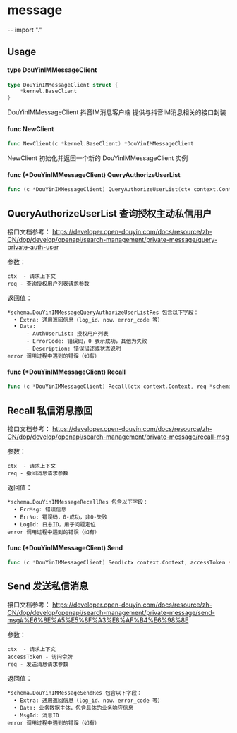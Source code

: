 # message
--
    import "."


## Usage

#### type DouYinIMMessageClient

```go
type DouYinIMMessageClient struct {
	*kernel.BaseClient
}
```

DouYinIMMessageClient 抖音IM消息客户端 提供与抖音IM消息相关的接口封装

#### func  NewClient

```go
func NewClient(c *kernel.BaseClient) *DouYinIMMessageClient
```
NewClient 初始化并返回一个新的 DouYinIMMessageClient 实例

#### func (*DouYinIMMessageClient) QueryAuthorizeUserList

```go
func (c *DouYinIMMessageClient) QueryAuthorizeUserList(ctx context.Context, req *schema.DouYinIMMessageQueryAuthorizeUserListReq) (*schema.DouYinIMMessageQueryAuthorizeUserListRes, error)
```
## QueryAuthorizeUserList 查询授权主动私信用户

接口文档参考：
https://developer.open-douyin.com/docs/resource/zh-CN/dop/develop/openapi/search-management/private-message/query-private-auth-user

参数：

    ctx  - 请求上下文
    req - 查询授权用户列表请求参数

返回值：

    *schema.DouYinIMMessageQueryAuthorizeUserListRes 包含以下字段：
      • Extra: 通用返回信息（log_id、now、error_code 等）
      • Data:
          - AuthUserList: 授权用户列表
          - ErrorCode: 错误码，0 表示成功，其他为失败
          - Description: 错误描述或状态说明
    error 调用过程中遇到的错误（如有）

#### func (*DouYinIMMessageClient) Recall

```go
func (c *DouYinIMMessageClient) Recall(ctx context.Context, req *schema.DouYinIMMessageRecallReq) (*schema.DouYinIMMessageRecallRes, error)
```
## Recall 私信消息撤回

接口文档参考：
https://developer.open-douyin.com/docs/resource/zh-CN/dop/develop/openapi/search-management/private-message/recall-msg

参数：

    ctx  - 请求上下文
    req - 撤回消息请求参数

返回值：

    *schema.DouYinIMMessageRecallRes 包含以下字段：
      • ErrMsg: 错误信息
      • ErrNo: 错误码，0-成功，非0-失败
      • LogId: 日志ID，用于问题定位
    error 调用过程中遇到的错误（如有）

#### func (*DouYinIMMessageClient) Send

```go
func (c *DouYinIMMessageClient) Send(ctx context.Context, accessToken string, req *schema.DouYinIMMessageSendReq) (*schema.DouYinIMMessageSendRes, error)
```
## Send 发送私信消息

接口文档参考：
https://developer.open-douyin.com/docs/resource/zh-CN/dop/develop/openapi/search-management/private-message/send-msg#%E6%8E%A5%E5%8F%A3%E8%AF%B4%E6%98%8E

参数：

    ctx  - 请求上下文
    accessToken - 访问令牌
    req - 发送消息请求参数

返回值：

    *schema.DouYinIMMessageSendRes 包含以下字段：
      • Extra: 通用返回信息（log_id、now、error_code 等）
      • Data: 业务数据主体，包含具体的业务响应信息
      • MsgId: 消息ID
    error 调用过程中遇到的错误（如有）
